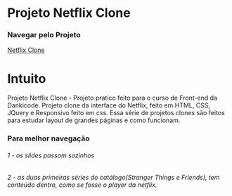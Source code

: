# Projeto Netflix Clone

### Navegar pelo Projeto 
[Netflix Clone](https://luccasmesquita.github.io/ProjetoNetflixClone/index.html)

# Intuito
Projeto Netflix Clone  - Projeto pratico feito para o curso de Front-end da Dankicode. Projeto clone da interface do Netflix, feito em HTML, CSS, JQuery e Responsivo feito em css.
Essa série de projetos clones são feitos para estudar layout de grandes páginas e como funcionam.

### Para melhor navegação
###### 1 - os slides passam sozinhos
###### 2 - as duas primeiras séries do catálogo(Stranger Things e Friends), tem conteúdo dentro, como se fosse o player da netflix.
